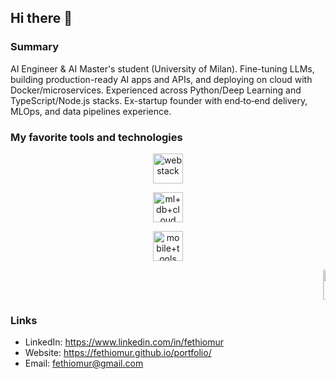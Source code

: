 ## Hi there 👋

### Summary

AI Engineer & AI Master's student (University of Milan). Fine-tuning LLMs, building production-ready AI apps and APIs, and deploying on cloud with Docker/microservices. Experienced across Python/Deep Learning and TypeScript/Node.js stacks. Ex-startup founder with end‑to‑end delivery, MLOps, and data pipelines experience.

### My favorite tools and technologies

<!-- Grid (önerilen) -->
<div align="center">
  <p>
    <img src="https://skillicons.dev/icons?i=nextjs,react,ts,nodejs,nestjs,express,prisma,postgres,supabase,playwright,tailwind,docker" height="48" alt="web stack" />
  </p>
  <p>
    <img src="https://skillicons.dev/icons?i=python,pytorch,tensorflow,numpy,pandas,jupyter,redis,mongodb,mysql,aws,azure,gcp" height="48" alt="ml+db+cloud" />
  </p>
  <p>
    <img src="https://skillicons.dev/icons?i=flutter,dart,unity,cs,linux,git,github,postman" height="48" alt="mobile+tools" />
  </p>
</div>

<!-- Opsiyonel: kaydırmalı şerit (tek görselle) -->
<div align="center">
  <marquee behavior="scroll" direction="left" scrollamount="6">
    <img src="https://skillicons.dev/icons?i=nextjs,react,ts,nodejs,nestjs,express,prisma,postgres,supabase,playwright,tailwind,docker,python,pytorch,tensorflow,numpy,pandas,jupyter,redis,mongodb,mysql,aws,azure,gcp,flutter,dart,unity,cs,linux,git,github,postman" height="48" alt="animated tech strip" />
  </marquee>
</div>

### Links
- LinkedIn: https://www.linkedin.com/in/fethiomur
- Website: https://fethiomur.github.io/portfolio/
- Email: fethiomur@gmail.com

<!--
**FethiOmur/FethiOmur** is a ✨ _special_ ✨ repository because its `README.md` (this file) appears on your GitHub profile.
-->
